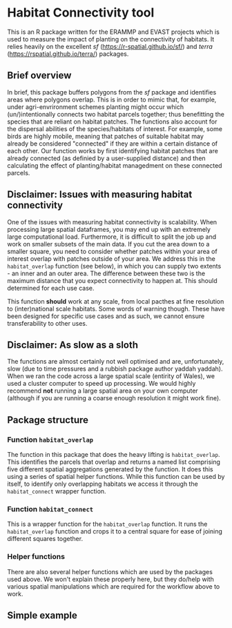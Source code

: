 # Habitat Connectivity tool

This is an R package written for the ERAMMP and EVAST projects which is used to measure the impact of planting on the connectivity of habitats. It relies heavily on the excellent _sf_ (https://r-spatial.github.io/sf/) and _terra_ (https://rspatial.github.io/terra/) packages. 

## Brief overview

In brief, this package buffers polygons from the _sf_ package and identifies areas where polygons overlap. This is in order to mimic that, for example, under agri-envrironment schemes planting might occur which (un/)intentionally connects two habitat parcels together; thus benefitting the species that are reliant on habitat patches. The functions also account for the dispersal abilities of the species/habitats of interest. For example, some birds are highly mobile, meaning that patches of suitable habitat may already be considered "connected" if they are within a certain distance of each other. Our function works by first identifying habitat patches that are already connected (as definied by a user-supplied distance) and then calculating the effect of planting/habitat managedment on these connected parcels.

## Disclaimer: Issues with measuring habitat connectivity

One of the issues with measuring habitat connectivity is scalability. When processing large spatial dataframes, you may end up with an extremely large computational load. Furthermore, it is difficult to split the job up and work on smaller subsets of the main data. If you cut the area down to a smaller square, you need to consider whether patches within your area of interest overlap with patches outside of your area. We address this in the `habitat_overlap` function (see below), in which you can supply two extents - an inner and an outer area. The difference between these two is the maximum distance that you expect connectivity to happen at. This should determined for each use case. 

This function **should** work at any scale, from local pacthes at fine resolution to (inter)national scale habitats. Some words of warning though. These have been designed for specific use cases and as such, we cannot ensure transferability to other uses.

## Disclaimer: As slow as a sloth 

The functions are almost certainly not well optimised and are, unfortunately, slow (due to time pressures and a rubbish package author yaddah yaddah). When we ran the code across a large spatial scale (entirity of Wales), we used a cluster computer to speed up processing. We would highly recommend **not** running a large spatial area on your own computer (although if you are running a coarse enough resolution it might work fine).

## Package structure

### Function `habitat_overlap`

The function in this package that does the heavy lifting is `habitat_overlap`. This identifies the parcels that overlap and returns a named list comprising five different spatial aggregations generated by the function. It does this using a series of spatial helper functions. While this function can be used by itself, to identify only overlapping habitats we access it through the `habitat_connect` wrapper function.

### Function `habitat_connect`

This is a wrapper function for the `habitat_overlap` function. It runs the `habitat_overlap` function and crops it to a central square for ease of joining different squares together.

### Helper functions

There are also several helper functions which are used by the packages used above. We won't explain these properly here, but they do/help with various spatial manipulations which are required for the workflow above to work.

## Simple example


